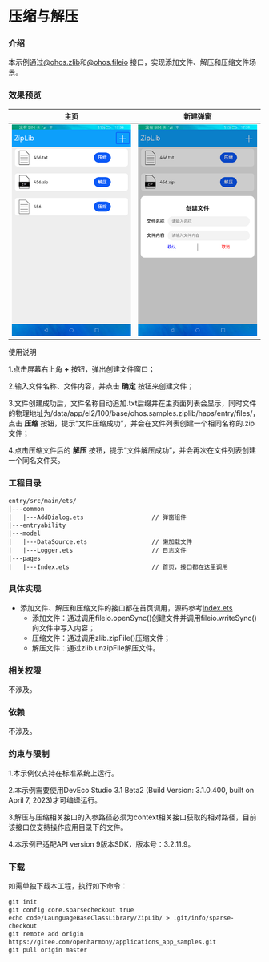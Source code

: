 # 压缩与解压

### 介绍

本示例通过[@ohos.zlib](https://gitee.com/openharmony/docs/blob/master/zh-cn/application-dev/reference/apis-basic-services-kit/js-apis-zlib.md)和[@ohos.fileio](https://gitee.com/openharmony/docs/blob/master/zh-cn/application-dev/reference/apis-core-file-kit/js-apis-fileio.md) 接口，实现添加文件、解压和压缩文件场景。

### 效果预览

|主页|新建弹窗|
|---|---|
|![](screenshots/device/main.png)|![](screenshots/device/create.png)|

使用说明

1.点击屏幕右上角 **+** 按钮，弹出创建文件窗口；

2.输入文件名称、文件内容，并点击 **确定** 按钮来创建文件；

3.文件创建成功后，文件名称自动追加.txt后缀并在主页面列表会显示，同时文件的物理地址为/data/app/el2/100/base/ohos.samples.ziplib/haps/entry/files/，点击 **压缩** 按钮，提示“文件压缩成功”，并会在文件列表创建一个相同名称的.zip文件；

4.点击压缩文件后的 **解压** 按钮，提示“文件解压成功”，并会再次在文件列表创建一个同名文件夹。

### 工程目录

```
entry/src/main/ets/
|---common
|   |---AddDialog.ets                   // 弹窗组件
|---entryability
|---model
|   |---DataSource.ets                  // 懒加载文件
|   |---Logger.ets                      // 日志文件
|---pages
|   |---Index.ets                       // 首页，接口都在这里调用
``` 

### 具体实现

* 添加文件、解压和压缩文件的接口都在首页调用，源码参考[Index.ets](entry/src/main/ets/pages/Index.ets)
  * 添加文件：通过调用fileio.openSync()创建文件并调用fileio.writeSync()向文件中写入内容；
  * 压缩文件：通过调用zlib.zipFile()压缩文件；
  * 解压文件：通过zlib.unzipFile解压文件。

### 相关权限

不涉及。

### 依赖

不涉及。

### 约束与限制

1.本示例仅支持在标准系统上运行。

2.本示例需要使用DevEco Studio 3.1 Beta2 (Build Version: 3.1.0.400, built on April 7, 2023)才可编译运行。

3.解压与压缩相关接口的入参路径必须为context相关接口获取的相对路径，目前该接口仅支持操作应用目录下的文件。

4.本示例已适配API version 9版本SDK，版本号：3.2.11.9。

### 下载

如需单独下载本工程，执行如下命令：

```
git init
git config core.sparsecheckout true
echo code/LaunguageBaseClassLibrary/ZipLib/ > .git/info/sparse-checkout
git remote add origin https://gitee.com/openharmony/applications_app_samples.git
git pull origin master
```